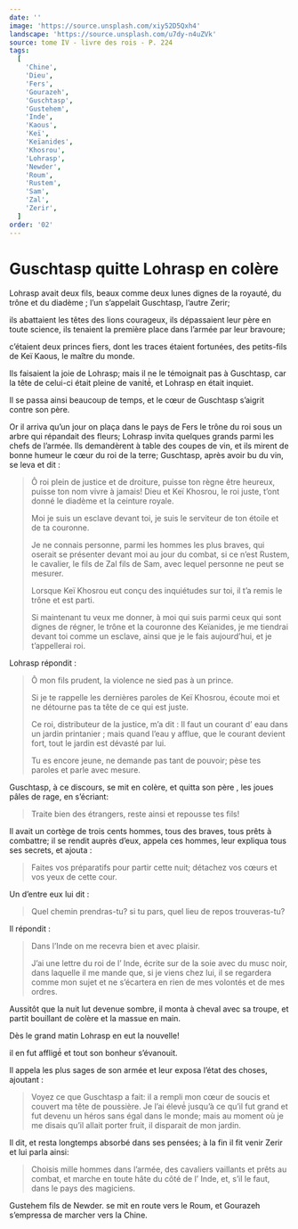 ```yaml
---
date: ''
image: 'https://source.unsplash.com/xiy52D5Qxh4'
landscape: 'https://source.unsplash.com/u7dy-n4uZVk'
source: tome IV - livre des rois - P. 224
tags:
  [
    'Chine',
    'Dieu',
    'Fers',
    'Gourazeh',
    'Guschtasp',
    'Gustehem',
    'Inde',
    'Kaous',
    'Keï',
    'Keïanides',
    'Khosrou',
    'Lohrasp',
    'Newder',
    'Roum',
    'Rustem',
    'Sam',
    'Zal',
    'Zerir',
  ]
order: '02'
---
```


# Guschtasp quitte Lohrasp en colère

Lohrasp avait deux fils, beaux comme deux lunes dignes de la royauté, du trône et du diadème ; l’un s’appelait Guschtasp, l’autre Zerir;

ils abattaient les têtes des lions courageux, ils dépassaient leur père en toute science, ils tenaient la première place dans l’armée par leur bravoure;

c’étaient deux princes fiers, dont les traces étaient fortunées, des petits-fils de Keï Kaous, le maître du monde.

Ils faisaient la joie de Lohrasp; mais il ne le témoignait pas à Guschtasp, car la tête de celui-ci était pleine de vanité́, et Lohrasp en était inquiet.

Il se passa ainsi beaucoup de temps, et le cœur de Guschtasp s’aigrit contre son père.

Or il arriva qu’un jour on plaça dans le pays de Fers le trône du roi sous un arbre qui répandait des fleurs; Lohrasp invita quelques grands parmi les chefs de l’armée. Ils demandèrent à table des coupes de vin, et ils mirent de bonne humeur le cœur du roi de la terre; Guschtasp, après avoir bu du vin, se leva et dit :

> Ô roi plein de justice et de droiture, puisse ton règne être heureux, puisse ton nom vivre à jamais! Dieu et Keï Khosrou, le roi juste, t’ont donné le diadème et la ceinture royale.
>
> Moi je suis un esclave devant toi, je suis le serviteur de ton étoile et de ta couronne.
>
> Je ne connais personne, parmi les hommes les plus braves, qui oserait se présenter devant moi au jour du combat, si ce n’est Rustem, le cavalier, le fils de Zal fils de Sam, avec lequel personne ne peut se mesurer.
>
> Lorsque Keï Khosrou eut conçu des inquiétudes sur toi, il t’a remis le trône et est parti.
>
> Si maintenant tu veux me donner, à moi qui suis parmi ceux qui sont dignes de régner, le trône et la couronne des Keïanides, je me tiendrai devant toi comme un esclave, ainsi que je le fais aujourd’hui, et je t’appellerai roi.

Lohrasp répondit :

> Ô mon fils prudent, la violence ne sied pas à un prince.
>
> Si je te rappelle les dernières paroles de Keï Khosrou, écoute moi et ne détourne pas ta tête de ce qui est juste.
>
> Ce roi, distributeur de la justice, m’a dit : Il faut un courant d’ eau dans un jardin printanier ; mais quand l’eau y afflue, que le courant devient fort, tout le jardin est dévasté par lui.
>
> Tu es encore jeune, ne demande pas tant de pouvoir; pèse tes paroles et parle avec mesure.

Guschtasp, à ce discours, se mit en colère, et quitta son père , les joues pâles de rage, en s’écriant:

> Traite bien des étrangers, reste ainsi et repousse tes fils!

Il avait un cortège de trois cents hommes, tous des braves, tous prêts à combattre; il se rendit auprès d’eux, appela ces hommes, leur expliqua tous ses secrets, et ajouta :

> Faites vos préparatifs pour partir cette nuit; détachez vos cœurs et vos yeux de cette cour.

Un d’entre eux lui dit :

> Quel chemin prendras-tu? si tu pars, quel lieu de repos trouveras-tu?

Il répondit :

> Dans l’Inde on me recevra bien et avec plaisir.
>
> J’ai une lettre du roi de l’ lnde, écrite sur de la soie avec du musc noir, dans laquelle il me mande que, si je viens chez lui, il se regardera comme mon sujet et ne s’écartera en rien de mes volontés et de mes ordres.

Aussitôt que la nuit lut devenue sombre, il monta à cheval avec sa troupe, et partit bouillant de colère et la massue en main.

Dès le grand matin Lohrasp en eut la nouvelle!

il en fut affligé́ et tout son bonheur s’évanouit.

Il appela les plus sages de son armée et leur exposa l’état des choses, ajoutant :

> Voyez ce que Guschtasp a fait: il a rempli mon cœur de soucis et couvert ma tête de poussière. Je l’ai élevé́ jusqu’à ce qu’il fut grand et fut devenu un héros sans égal dans le monde; mais au moment où je me disais qu’il allait porter fruit, il disparait de mon jardin.

Il dit, et resta longtemps absorbé dans ses pensées; à la fin il fit venir Zerir et lui parla ainsi:

> Choisis mille hommes dans l’armée, des cavaliers vaillants et prêts au combat, et marche en toute hâte du côté de l’ Inde, et, s’il le faut, dans le pays des magiciens.

Gustehem fils de Newder. se mit en route vers le Roum, et Gourazeh s’empressa de marcher vers la Chine.
